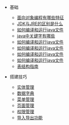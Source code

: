 <!-- docs/_sidebar.md --> 

* 基础
  * [面向对象编程有哪些特征](/菜单/1面向对象编程有哪些特征.md)
  * [JDK与JRE的区别是什么](/菜单/2JDK与JRE的区别是什么.md)
  * [如何编译和运行java文件](/菜单/3如何编译和运行java文件.md)
  * [java中关键字有哪些](/菜单/4java中关键字有哪些.md)
  * [如何编译和运行java文件](/菜单/5如何编译和运行java文件.md)
  * [如何编译和运行java文件](/菜单/6如何编译和运行java文件.md)
  * [如何编译和运行java文件](/菜单/7如何编译和运行java文件.md)
  * [如何编译和运行java文件](/菜单/8如何编译和运行java文件.md)
  * [表结构指南](/表结构/0表结构指南.md)

* 搭建技巧
  * [实体管理](/菜单/5实体管理.md)
  * [数据字典](/菜单/6数据字典.md)
  * [菜单管理](/菜单/7菜单管理.md)
  * [页面管理](/菜单/8页面管理.md)
  * [权限管理](/权限管理/0权限管理.md)
  * [导入导出功能](/菜单/9导入导出.md)

